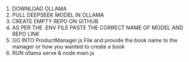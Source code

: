1) DOWNLOAD OLLAMA
2) PULL DEEPSEEK MODEL IN OLLAMA
3) CREATE EMPTY REPO ON GITHUB
4) AS PER THE .ENV FILE PASTE THE CORRECT NAME OF MODEL AND REPO LINK
5) GO INTO ProductManager.js File and provide the book name to the manager or how you wanted to create a book
6) RUN ollama serve & node main.js
